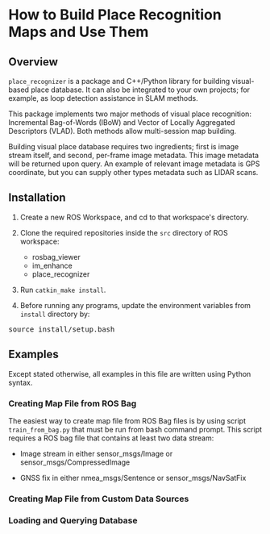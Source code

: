 How to Build Place Recognition Maps and Use Them
===

Overview
--------

`place_recognizer` is a package and C++/Python library for building visual-based place database. It can also be integrated to your own projects; for example, as loop detection assistance in SLAM methods.

This package implements two major methods of visual place recognition: Incremental Bag-of-Words (IBoW) and Vector of Locally Aggregated Descriptors (VLAD). Both methods allow multi-session map building.

Building visual place database requires two ingredients; first is image stream itself, and second, per-frame image metadata. This image metadata will be returned upon query. An example of relevant image metadata is GPS coordinate, but you can supply other types metadata such as LIDAR scans.

Installation
------------

1. Create a new ROS Workspace, and cd to that workspace's directory.

2. Clone the required repositories inside the `src` directory of ROS workspace:

   - rosbag_viewer
   - im_enhance
   - place_recognizer

3. Run `catkin_make install`. 
4. Before running any programs, update the environment variables from `install` directory by:
<pre>
source install/setup.bash
</pre>

## Examples
Except stated otherwise, all examples in this file are written using Python syntax.

### Creating Map File from ROS Bag

The easiest way to create map file from ROS Bag files is by using script `train_from_bag.py` that must be run from bash command prompt. This script requires a ROS bag file that contains at least two data stream:

- Image stream in either sensor_msgs/Image or sensor_msgs/CompressedImage

- GNSS fix in either nmea_msgs/Sentence or sensor_msgs/NavSatFix



### Creating Map File from Custom Data Sources


### Loading and Querying Database